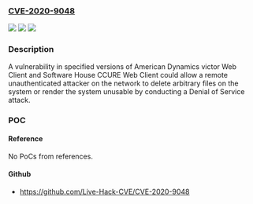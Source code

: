 ### [CVE-2020-9048](https://cve.mitre.org/cgi-bin/cvename.cgi?name=CVE-2020-9048)
![](https://img.shields.io/static/v1?label=Product&message=victor%20Web%20Client%20version%205.4.1%20and%20prior&color=blue)
![](https://img.shields.io/static/v1?label=Version&message=%3C%3D%205.4.1%20&color=brighgreen)
![](https://img.shields.io/static/v1?label=Vulnerability&message=CWE-285%20%3A%20Improper%20Access%20Control%20(Authorization)&color=brighgreen)

### Description

A vulnerability in specified versions of American Dynamics victor Web Client and Software House CCURE Web Client could allow a remote unauthenticated attacker on the network to delete arbitrary files on the system or render the system unusable by conducting a Denial of Service attack.

### POC

#### Reference
No PoCs from references.

#### Github
- https://github.com/Live-Hack-CVE/CVE-2020-9048

